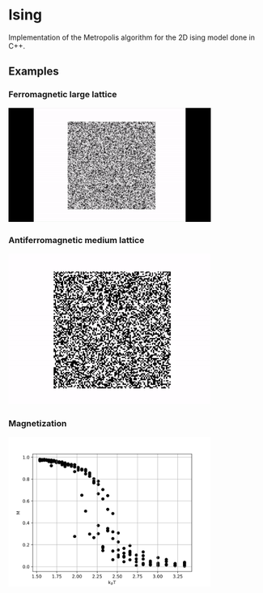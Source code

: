 # Ising 

Implementation of the Metropolis algorithm for the 2D ising model done in C++.

## Examples
### Ferromagnetic large lattice
<img src="data/finished/ferromagnetic_large.gif" width="400">

### Antiferromagnetic medium lattice
<img src="data/finished/anti_ferromagnetic.gif" width="400">

### Magnetization
<img src="data/finished/magnetization.jpg" width="400">
